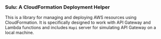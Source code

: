### Sulu: A CloudFormation Deployment Helper

This is a library for managing and deploying AWS resources using CloudFormation. It is specifically designed to work with API Gateway and Lambda functions and includes `Hapi` server for simulating API Gateway on a local machine.


